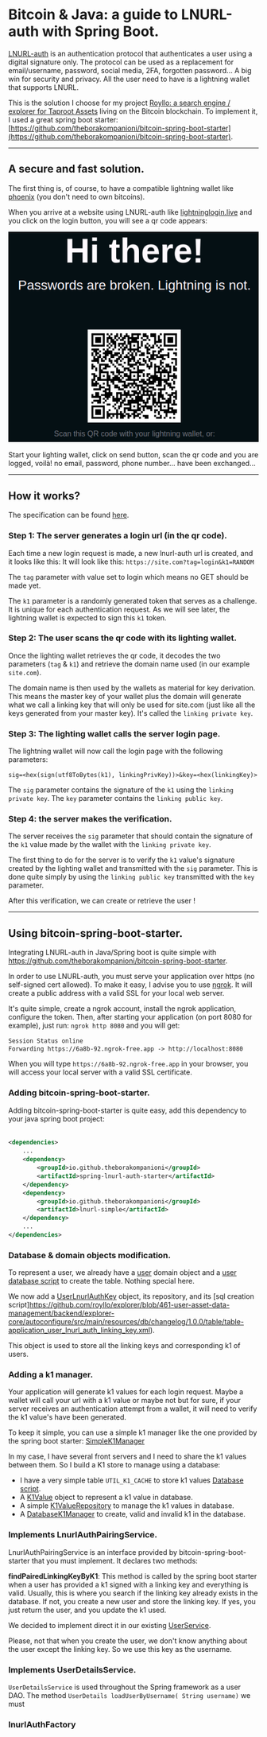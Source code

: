 # Bitcoin & Java: a guide to LNURL-auth with Spring Boot.

[LNURL-auth](https://lightninglogin.live/) is an authentication protocol that authenticates a user using a digital
signature only. The protocol can be used as a replacement for email/username, password, social media, 2FA, forgotten
password... A big win for security and privacy. All the user need to have is a lightning wallet that supports LNURL.

This is the solution I choose for my
project [Royllo: a search engine / explorer for Taproot Assets](https://explorer.royllo.org/) living on the
Bitcoin blockchain. To implement it, I used a great spring boot
starter: [https://github.com/theborakompanioni/bitcoin-spring-boot-starter](https://github.com/theborakompanioni/bitcoin-spring-boot-starter).

-----

## A secure and fast solution.

The first thing is, of course, to have a compatible lightning wallet like [phoenix](https://phoenix.acinq.co/) (you
don't need to own bitcoins).

When you arrive at a website using LNURL-auth like [lightninglogin.live](https://lightninglogin.live/) and you click on
the login button, you will see a qr code appears:

![lightninglogin.live login](lightninglogin.login.png)

Start your lighting wallet, click on send button, scan the qr code and you are logged, voilà! no email, password, phone
number… have been exchanged…

-----

## How it works?

The specification can be found [here](https://github.com/lnurl/luds/blob/luds/04.md).

### Step 1: The server generates a login url (in the qr code).

Each time a new login request is made, a new lnurl-auth url is created, and it looks like this: It will look like
this: `https://site.com?tag=login&k1=RANDOM`

The `tag` parameter with value set to login which means no GET should be made yet.

The `k1` parameter is a randomly generated token that serves as a challenge. It is unique for each authentication
request. As we will see later, the lightning wallet is expected to sign this `k1` token.

### Step 2: The user scans the qr code with its lighting wallet.

Once the lighting wallet retrieves the qr code, it decodes the two parameters (`tag` & `k1`) and retrieve the domain
name used (in our example `site.com`).

The domain name is then used by the wallets as material for key derivation. This means the master key of your wallet
plus the domain will generate what we call a linking key that will only be used for site.com (just like all the keys
generated from your master key). It's called the `linking private key`.

### Step 3: The lighting wallet calls the server login page.

The lightning wallet will now call the login page with the following parameters:

```
sig=<hex(sign(utf8ToBytes(k1), linkingPrivKey))>&key=<hex(linkingKey)>
```

The `sig` parameter contains the signature of the `k1` using the `linking private key`.
The `key` parameter contains the `linking public key`.

### Step 4: the server makes the verification.

The server receives the `sig` parameter that should contain the signature of the `k1` value made by the wallet with the
`linking private key`.

The first thing to do for the server is to verify the `k1` value's signature created by the lighting wallet and
transmitted with the `sig` parameter. This is done quite simply by using the `linking public key` transmitted with
the `key` parameter.

After this verification, we can create or retrieve the user !

-----

## Using bitcoin-spring-boot-starter.

Integrating LNURL-auth in Java/Spring boot is quite simple
with https://github.com/theborakompanioni/bitcoin-spring-boot-starter.

In order to use LNURL-auth, you must serve your application over https (no self-signed cert allowed). To make it easy, I
advise you to use [ngrok](https://ngrok.com). It will create a public address with a valid SSL for your local web
server.

It's quite simple, create a ngrok account, install the ngrok application, configure the token. Then, after starting your
application (on port 8080 for example), just run: `ngrok http 8080` and you will get:

```
Session Status online
Forwarding https://6a8b-92.ngrok-free.app -> http://localhost:8080
```

When you will type `https://6a8b-92.ngrok-free.app` in your browser, you will access your local server with a valid SSL
certificate.

### Adding bitcoin-spring-boot-starter.

Adding bitcoin-spring-boot-starter is quite easy, add this dependency to your java spring boot project:

```xml

<dependencies>
    ...
    <dependency>
        <groupId>io.github.theborakompanioni</groupId>
        <artifactId>spring-lnurl-auth-starter</artifactId>
    </dependency>
    <dependency>
        <groupId>io.github.theborakompanioni</groupId>
        <artifactId>lnurl-simple</artifactId>
    </dependency>
    ...
</dependencies>
```

### Database & domain objects modification.

To represent a user, we already have
a [user](https://github.com/royllo/explorer/blob/development/backend/explorer-core/autoconfigure/src/main/java/org/royllo/explorer/core/domain/user/User.java)
domain object and
a [user database script](https://github.com/royllo/explorer/blob/development/backend/explorer-core/autoconfigure/src/main/resources/db/changelog/1.0.0/table/table-application_user.xml)
to create the table. Nothing special here.

We now add
a [UserLnurlAuthKey](https://github.com/royllo/explorer/blob/461-user-asset-data-management/backend/explorer-core/autoconfigure/src/main/java/org/royllo/explorer/core/domain/user/UserLnurlAuthKey.java)
object, its repository, and
its [sql creation script]https://github.com/royllo/explorer/blob/461-user-asset-data-management/backend/explorer-core/autoconfigure/src/main/resources/db/changelog/1.0.0/table/table-application_user_lnurl_auth_linking_key.xml).

This object is used to store all the linking keys and corresponding k1 of users.

### Adding a k1 manager.

Your application will generate k1 values for each login request. Maybe a wallet will call your url with a k1 value
or maybe not but for sure, if your server receives an authentication attempt from a wallet, it will need to verify
the k1 value's have been generated.

To keep it simple, you can use a simple k1 manager like the one provided by the spring boot
starter: [SimpleK1Manager](https://github.com/theborakompanioni/bitcoin-spring-boot-starter/blob/master/incubator/spring-lnurl/spring-lnurl-auth-simple/src/main/java/org/tbk/lnurl/auth/SimpleK1Manager.java)

In my case, I have several front servers and I need to share the k1 values between them. So I build a K1 store to
manage using a database:

- I have a very simple table `UTIL_K1_CACHE` to store k1 values [Database script]().
- A [K1Value]() object to represent a k1 value in database.
- A simple [K1ValueRepository]() to manage the k1 values in database.
- A [DatabaseK1Manager]() to create, valid and invalid k1 in the database.

### Implements LnurlAuthPairingService.

LnurlAuthPairingService is an interface provided by bitcoin-spring-boot-starter that you must implement. It declares two
methods:

**findPairedLinkingKeyByK1**: This method is called by the spring boot starter when a user has provided a k1 signed
with a linking key and everything is valid.
Usually, this is where you search if the linking key already exists in the database.
If not, you create a new user and store the linking key.
If yes, you just return the user, and you update the k1 used.

We decided to implement direct it in our
existing [UserService](https://github.com/royllo/explorer/blob/461-user-asset-data-management/backend/explorer-core/autoconfigure/src/main/java/org/royllo/explorer/core/service/user/UserServiceImplementation.java).

Please, not that when you create the user, we don't know anything about the user except the linking key. So we use
this key as the username.

### Implements UserDetailsService.

`UserDetailsService` is used throughout the Spring framework as a user DAO. The method `UserDetails loadUserByUsername(
String username)` we must

### lnurlAuthFactory

